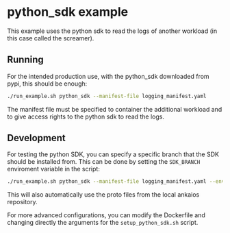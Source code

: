 # python_sdk example

This example uses the python sdk to read the logs of another workload (in this case called the screamer).

## Running

For the intended production use, with the python_sdk downloaded from pypi, this should be enough:

``` bash
./run_example.sh python_sdk --manifest-file logging_manifest.yaml
```

The manifest file must be specified to container the additional workload and to give access rights to the python sdk to read the logs.

## Development

For testing the python SDK, you can specify a specific branch that the SDK should be installed from. This can be done by setting the `SDK_BRANCH` enviroment variable in the script:

``` bash
./run_example.sh python_sdk --manifest-file logging_manifest.yaml --env SDK_BRANCH=python_sdk_branch
```

This will also automatically use the proto files from the local ankaios repository.

For more advanced configurations, you can modify the Dockerfile and changing directly the arguments for the `setup_python_sdk.sh` script.
